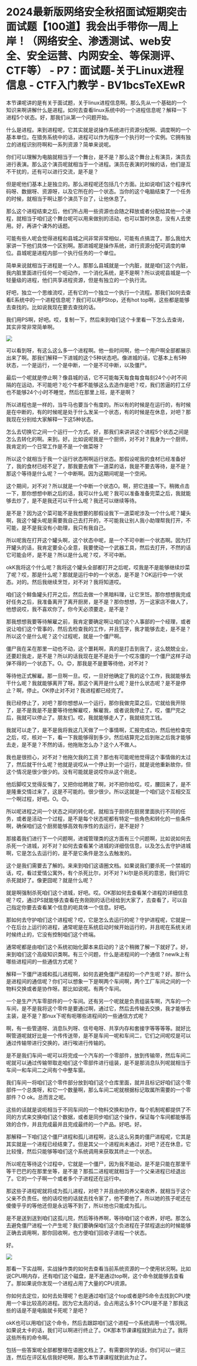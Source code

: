 # 2024最新版网络安全秋招面试短期突击面试题【100道】我会出手带你一周上岸！（网络安全、渗透测试、web安全、安全运营、内网安全、等保测评、CTF等） - P7：面试题-关于Linux进程信息 - CTF入门教学 - BV1bcsTeXEwR

本节课呢讲的是有关于面试题，关于linux进程信息啊。那么先从一个基础的一个知识来啊讲解什么是进程。如何去查看linux系统中的一个进程信息呢？解释一下进程5个状态。好，那我们从第一个问题开始。

什么是进程。来到进程呢，它其实就是说操作系统进行资源分配啊、调度啊的一个基本单位。在猎务系统中的话，进程可以作为程序一个执行时一个实例。它拥有独立的进程识别符啊和一系列资源？简单来说呢。

你们可以理解为电脑就相当于一个舞台，是不是？那么这个舞台上有演员，演员去进行表演。那么这个演员呢就相当于一个进程。演员在表演的时候的话，他们是互不干扰的，还有可以进行交流，是不是？

但是呢他们基本上是独立的。那么进程呢还包括几个方面。比如说咱们这个程序代码呀、数据呀、资源呀，以及它所在的一个状态。当你的这个电脑结束了一个任务的时候，就相当于啊让那个演员下台了，让他休息了。

那么这个进程结束之后，他们所占用一些资源也会随之释放或者分配给其他一个进程，就相当于咱们这个舞台呢可以用来做别的活动，也可以暂时休息，没有人去使用。好，再讲个课外的话题。

可能有些人呢会觉得进程和县城之间非常非常相似，可能有点搞混了。那么我给大家讲一下他们具体一个区别啊。那进城呢是操作系统，进行资源分配可调度的单位。县城呢是进程内部一个执行任务的一个单位。

简单来说就相当于进程是一个人。那那么县城就是一个内脏，就是咱们这个内脏，我内脏里面进行任何一个呃动作，一个消化系统，是不是啊？所以说呢县城是一个轻量级的进程，他们共享进程资源，但是有独立的一个执行流。

好吧，独立一个思维流哎，还有它的一个独立一个执行一个流程。那我们如何去查看E系统中的一个进程信息呢？我们可以用PStop，还有hot top啊，这些都是能够去查找的。比如说我现在要去查找的话。

我们用PS啊，好吧。哎，复制一下，然后来到咱们这个卡里看一下怎么去查询，其实非常非常简单啊。

![](img/e1cf8266a3acc2397b3aff1a9132d5c8_1.png)

可以看到呀，有这么这么多一个进程啊。他一些时间啊，他一个用户啊全部都展示出来了啊。那我们解释一下进城的这个5种状态吧。像进城的话，它基本上有5种状态，一个是运行，一个是中断，一个是不可中断，以及僵尸。

最后一个呢就是停止啊？像县城的话，它不可能每天每食每食每刻24个小时不间隔的在运动，不可能吧？吃个牛都不能够这么去造作是吧？哎，我们苦逼的打工仔也不能够24个小时不睡觉，然后在那里上班，是不是啊？

所以进程也是一样的，当牛马也要当个有度的。所以有的时候是在运行的，有时候是在中断的，有的时候呢是处于什么发呆一个状态，有的时候是在休息，对吧？那我现在分别给大家解释一下这5种状态。

怎么去切换它之间一个运行一个方式。好，那我们来讲讲这个进程5个状态之间是怎么去转化的啊。来到。好。比如说呢我是一个厨师，对不对？我身为一个厨师，我肯定的一个日常工作是不是一个做菜呀？

所以这个就相当于我一个运行状态啊啊运行状态。那假设呢我的食材已经准备好了，我的食材已经不足了，那我要去做下一道菜的话，我是不要去等待，是不是？那这个等待是什么呢？一个中断啊。因为这期间呢是一个空闲。

这个期间，对不对？所以就是一个中断一个状态O。啊，把它连接一下。稍微点击一下，那你想想中断之后的话，我可以什么呢？我可以准备准备完菜之后，我就能够去炒了，是不是我还可以干什么呢？我还可以继续等待。

是不是？因为这个菜可能不是我想要的那假设我下一道菜呢涉及一个什么呢？罐头啊，我这个罐头呢是需要我自己去打开的，不可能我让别人我小助理帮我打开，不可能，是不是我没有小助理，我只有我自己。

所以呢我在打开这个罐头啊，这个状态中呢，是一个不可中断一个状态啊。因为打开罐头的话，我肯定要全心全意，我要使动一个武器工具，然后去打开，不然的话它可能会坏，是不是？所以是什么呢？哎，不可中断。

okK我将这个什么呢？我将这个罐头全部都打开之后呢，哎我是不是能够继续炒菜了呢？哎，那是什么呢？那就是运行中的一个状态，是不是？OK运行中一个状态。对的。然后我继续烹饪，对不对？我将知道哎。

咱们这个鲱鱼罐头打开之后，然后去做一个黑暗料理，让它烹饪。那你想想我完成好任务之后，我准备离开了离开厨房，是不是？那你想想，万一这家店不做人了，他想说哎，我不喜欢你了。你今天必须要走，是不是？

那我想想我要等待解雇之前，我肯定要确定啊让咱们这个人事部的一个经理，或者说让咱们这个管事的，然后去检查我的工作，并且签字，我才能够去走，是不是？所以这个是什么呢？这个过程呢，就是一个僵尸啊。

僵尸我在呆在那里一动也不动，这个噩耗啊，真的是打击到我了，这么兢兢业业，还要赶我走，是不是？所以的话我现在是不是处于一个哎冻僵的一个僵尸这样子动弹不得的一个状态下。O。😊，那我是不是要等待他，对不对？

等待他正式解雇。那一旦啊一旦。哎，一旦好他确定了我的这个工作，我就能够去干什么呢？我就能够离开了呀。那这个离开是什么呢？是什么状态呢？是不是停止？啊，停止。OK停止对不对？我进程都已经完了。

我已经停止了，对吧？那你想想从一个运行，那你我做完菜之后，它就给我开除了，是不是我是不是要等待他解雇哎，解雇我，或者说我停止了。哎，僵尸完之后，我就可以停止了。朋友们。哎，我就能够走人了，我就结完工钱。

我就可以走了，是不是我将我这几天做了一个事情啊，汇报完成功，然后他检查完之后，哎，核对一下，看一下我能够得到多少。然后结算完之后到账之后我才能够去走，是不是？不然的话，他拖账怎么办？这个人不做人。

我也是很担心，对不对？他拖欠我的工资？那也有可能呢他觉得这个事情做的太过了，然后就干什么呢？他就是说哎从一个停止到一个运行，就是说他重新故你，但这个情况是很少很少的。没有可能就是说哎你从这个刚走。

他后脚哎又觉得反悔了，又把你给聘故了啊，对不把你给哎。哎，腰回来了，是不是隆重交情过来了，这是不可能的。很少很少。所以这就是一个咱们这个互相交互一个啊过程，好吧。O。😊。

所以呢进程之间一个状态之间的转化呢，就相当于厨师在厨房里面执行不同的任务，或者是活动一个过程，是不是每个状态呢都有特定一些角色和转化的一些条件啊，确保咱们这个厨房能够高效有序性的去运行，是不是好？

那接着我们进行下一个问题啊，进城管理类的这方面有三个问题啊，比如说如何去杀死一个进城，对不对？如何去查看某个进城的详细信信息，以及怎么去守护进城啊，它是怎么去运行的，是不是它条件是怎么去触发的。

这个是我们需要去了解的。来来到咱们这语圈文档。如果说我们要杀死一个禁城的话，哎，看过爱情公寓外，有个杀死比尔，对不对？ki尔是杀死的意思，我们将它杀死就好了。像更囧呢？就是什么呢？

就是啊强制杀死咱们这个进城，好吧。哎。OK那如何去查看某个进程的详细信息呢？哎，通过PS就能够去查看在务刚刚的话已经给到大家了，去查看了，可以自己指定你要去查看某个信息的呃具体一个信息。好吧。

那如何去守护咱们这个进程呢？哎，它是怎么去运行的呢？守护进程呢，它就是一个在后台上运行的进程，通常呢是在系统启动时候开始运行的，并且呢在系统关闭时候终止的，它没有控制咱们这个终端。

通常呢都是由咱们这个系统初始化脚本来启动的？这个稍微了解一下就好了。好，来到咱们这个高级知识类啊。有三个问题，什么是进程间的一个通信？newlk上有哪些进程间的一些通信方式呢？

解释一下僵尸进城和孤儿进程啊，如何去避免僵尸进程的一个产生呢？好。那什么是进程间的通信呢？你们可以想象一下是啊两个车间啊，两个工厂车间之间的一个物料交换或者是协作呀。那比如说呢。有两个车间。

一个是生产汽车零部件的一个车间。还有另一个呢就是负责组装车啊，汽车的一个车间，是不是我将这个零件是要通过啊，通过它，然后去传输去交换，我才能够去主装，是不是？那nux下呢有呃哪些进程间的一些通信方式呢？

啊，有一些管道呀、消息队列呀、信号电呀、共享内存和套接字等等等等。就好比啊管道呢就好比是一个传传送带，是不是车间一呢和车间二，它们之间呢哎是可以通过传输带进行交换的，进行唉进行传输的。

是不是我们车间一呢可以将完成一个汽车的一个零部件，放到传输带，然后车间二呢就可以通过传输带取走咱们这个零部件进行组装，是不是那消息队列呢就相当于车间一和车间二之间有个中整车窗。

我们车间一将咱们这个零件部分放到咱们这个仓库里面，就并且标记好咱们这个零部件一个总类呀，和它一个数量啊，那么车间二呢就根据标记取属所需要的一个零部件？O ok。总而言之呢。

这些的话就是说呃相当于不同车间的一个物料交换和协作，每个机制呢都提供了不同的方式来交换咱们这个数据，或者是同步咱们这个操作，保证每个车间都能够高效的合作，并且完成最并且完成最终的一个产品。好吧。好。

那解释一下咱们这个僵尸进程和孤儿进程啊，这么这么另类的僵尸进程呢，它其是其实就是一个进程已经结束了。但是其父一个进程尚未通过，对吧？还在休息，它比较慢，然后只能够等咱们这个系统调用来获取其终止一个状态。

所以呢在等待这个过程中，它就是一个僵尸，因为我不能动，是不是只能在那里干等干巴巴的在那里坐等，是不是？那孤二进程呢就相当于一个父亲进程已经退出了。它的一个子啊一个或者多个子进程还在运行中。

那这些子进程呢就将成为孤儿进程，对吧？并且由他的养父来收养，就相当于这个父亲不负责任。他的话哎他的话就去找令家了，他不要他了，所以她的孩子呢还在傻傻乎乎的等他还但是永远等不到了，所以他也只能成为孤儿。

是不是送到送到咱们这孤儿院，然后等待养啊，等待咱们这个收养，好吧。那怎么去避免僵尸进程一个产生呢？我们要确保咱们这个负进程在子禁程退出的时候能够正确去调用啊，那你回收啊，也方便咱们回收子进程一个状态。

好。

![](img/e1cf8266a3acc2397b3aff1a9132d5c8_3.png)

那看一下实战啊，实战操作类的如何去查看当前系统资源的一个使用状况啊。比如说CPU啊内存，还有咱们这个磁盘，是不是通过top啊，这个命令就能够去查看了。那如果说你发现一个进程占用了大量的CPU资源。

你如何去定位，如何去处理呢？也是通过咱们这个top或者是PS命令去找到CPU使用一个率比较高的进程。因为它太高的话，会占用这么多1个CPU是不是？那我这些的话是不是电脑就卡死呢？是吧？

okK也可以用咱们这个命令，然后去跟踪咱们这个进程一个系统调用一个情况啊。如果说太卡的话，我们可以啊进行终止了。OK那本节课课程就到此为止了。我将这些所有的命令啊。

包括一些答案呢全部都整理在语圈文档上了。有需要同学的话，你们可以一键三连，然后在评区私信我好吧啊，那么本节课课程就到此为止了。

